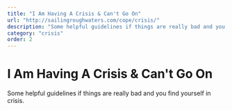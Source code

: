 ```yaml
---
title: "I Am Having A Crisis & Can't Go On"
url: "http://sailingroughwaters.com/cope/crisis/"
description: "Some helpful guidelines if things are really bad and you find yourself in crisis. Please seek out the resources on that page if you feel like you can't go any further on your own."
category: "crisis"
order: 2
---
```


# I Am Having A Crisis & Can't Go On

Some helpful guidelines if things are really bad and you find yourself in crisis.